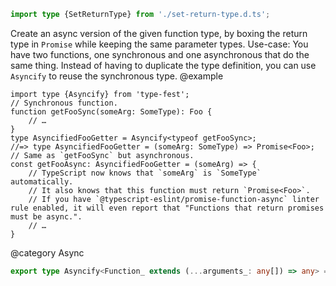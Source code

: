 ``` typescript
import type {SetReturnType} from './set-return-type.d.ts';
```

Create an async version of the given function type, by boxing the return type in `Promise` while keeping the same parameter types.
Use-case: You have two functions, one synchronous and one asynchronous that do the same thing. Instead of having to duplicate the type definition, you can use `Asyncify` to reuse the synchronous type.
@example

    import type {Asyncify} from 'type-fest';
    // Synchronous function.
    function getFooSync(someArg: SomeType): Foo {
        // …
    }
    type AsyncifiedFooGetter = Asyncify<typeof getFooSync>;
    //=> type AsyncifiedFooGetter = (someArg: SomeType) => Promise<Foo>;
    // Same as `getFooSync` but asynchronous.
    const getFooAsync: AsyncifiedFooGetter = (someArg) => {
        // TypeScript now knows that `someArg` is `SomeType` automatically.
        // It also knows that this function must return `Promise<Foo>`.
        // If you have `@typescript-eslint/promise-function-async` linter rule enabled, it will even report that "Functions that return promises must be async.".
        // …
    }

@category Async

``` typescript
export type Asyncify<Function_ extends (...arguments_: any[]) => any> = SetReturnType<Function_, Promise<Awaited<ReturnType<Function_>>>>;
```